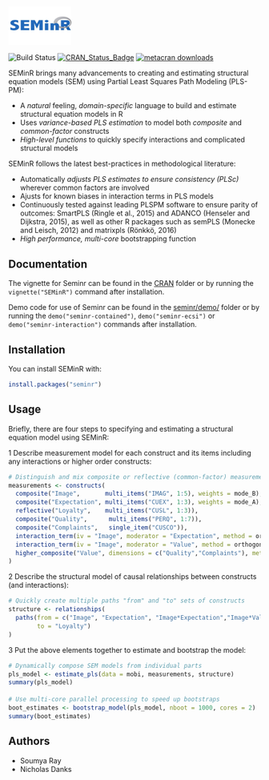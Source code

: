 
<!-- README.md is generated from README.Rmd. Please edit that file -->

<img src="vignettes/SEMinR_logo.jpg" width="25%" />

![Build Status](https://travis-ci.org/sem-in-r/seminr.svg?branch=master)
[![CRAN\_Status\_Badge](https://www.r-pkg.org/badges/version/seminr)](https://cran.r-project.org/package=seminr)
[![metacran
downloads](https://cranlogs.r-pkg.org/badges/grand-total/seminr)](https://cran.r-project.org/package=seminr)

SEMinR brings many advancements to creating and estimating structural
equation models (SEM) using Partial Least Squares Path Modeling
(PLS-PM):

  - A *natural* feeling, *domain-specific* language to build and
    estimate structural equation models in R
  - Uses *variance-based PLS estimation* to model both *composite* and
    *common-factor* constructs
  - *High-level functions* to quickly specify interactions and
    complicated structural models

SEMinR follows the latest best-practices in methodological literature:

  - Automatically *adjusts PLS estimates to ensure consistency (PLSc)*
    wherever common factors are involved
  - Ajusts for known biases in interaction terms in PLS models
  - Continuously tested against leading PLSPM software to ensure parity
    of outcomes: SmartPLS (Ringle et al., 2015) and ADANCO (Henseler and
    Dijkstra, 2015), as well as other R packages such as semPLS (Monecke
    and Leisch, 2012) and matrixpls (Rönkkö, 2016)
  - *High performance, multi-core* bootstrapping function

## Documentation

The vignette for Seminr can be found in the
[CRAN](https://cran.r-project.org/web/packages/seminr/vignettes/SEMinR.html)
folder or by running the `vignette("SEMinR")` command after
installation.

Demo code for use of Seminr can be found in the
[seminr/demo/](https://github.com/sem-in-r/seminr/tree/master/demo)
folder or by running the `demo("seminr-contained")`,
`demo("seminr-ecsi")` or `demo("seminr-interaction")` commands after
installation.

## Installation

You can install SEMinR with:

``` r
install.packages("seminr")
```

## Usage

Briefly, there are four steps to specifying and estimating a structural
equation model using SEMinR:

1 Describe measurement model for each construct and its items including
any interactions or higher order
constructs:

``` r
# Distinguish and mix composite or reflective (common-factor) measurement models
measurements <- constructs(
  composite("Image",       multi_items("IMAG", 1:5), weights = mode_B),
  composite("Expectation", multi_items("CUEX", 1:3), weights = mode_A),
  reflective("Loyalty",    multi_items("CUSL", 1:3)),
  composite("Quality",      multi_items("PERQ", 1:7)),
  composite("Complaints",   single_item("CUSCO")),
  interaction_term(iv = "Image", moderator = "Expectation", method = orthogonal),
  interaction_term(iv = "Image", moderator = "Value", method = orthogonal),
  higher_composite("Value", dimensions = c("Quality","Complaints"), method = two_stage, weights = mode_B)
)
```

2 Describe the structural model of causal relationships between
constructs (and interactions):

``` r
# Quickly create multiple paths "from" and "to" sets of constructs
structure <- relationships(
  paths(from = c("Image", "Expectation", "Image*Expectation","Image*Value"), 
        to = "Loyalty")
)
```

3 Put the above elements together to estimate and bootstrap the model:

``` r
# Dynamically compose SEM models from individual parts
pls_model <- estimate_pls(data = mobi, measurements, structure)
summary(pls_model)

# Use multi-core parallel processing to speed up bootstraps
boot_estimates <- bootstrap_model(pls_model, nboot = 1000, cores = 2)
summary(boot_estimates)
```

## Authors

  - Soumya Ray
  - Nicholas Danks
